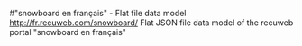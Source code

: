 #"snowboard en français" - Flat file data model
http://fr.recuweb.com/snowboard/
Flat JSON file data model of the recuweb portal "snowboard en français"
